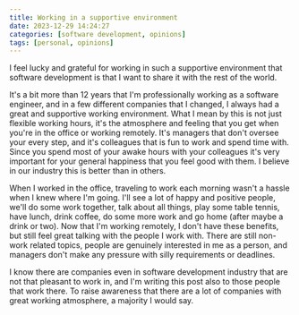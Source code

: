 ```yaml
---
title: Working in a supportive environment
date: 2023-12-29 14:24:27
categories: [software development, opinions]
tags: [personal, opinions]
---
```

I feel lucky and grateful for working in such a supportive environment that software development is that I want to share it with the rest of the world.
<!--more-->
It's a bit more than 12 years that I'm professionally working as a software engineer, and in a few different companies that I changed, I always had a great and supportive working environment. What I mean by this is not just flexible working hours, it's the atmosphere and feeling that you get when you're in the office or working remotely. It's managers that don't oversee your every step, and it's colleagues that is fun to work and spend time with. Since you spend most of your awake hours with your colleagues it's very important for your general happiness that you feel good with them. I believe in our industry this is better than in others. 

When I worked in the office, traveling to work each morning wasn't a hassle when I knew where I'm going. I'll see a lot of happy and positive people, we'll do some work together, talk about all things, play some table tennis, have lunch, drink coffee, do some more work and go home (after maybe a drink or two). Now that I'm working remotely, I don't have these benefits, but still feel great talking with the people I work with. There are still non-work related topics, people are genuinely interested in me as a person, and managers don't make any pressure with silly requirements or deadlines.

I know there are companies even in software development industry that are not that pleasant to work in, and I'm writing this post also to those people that work there. To raise awareness that there are a lot of companies with great working atmosphere, a majority I would say.